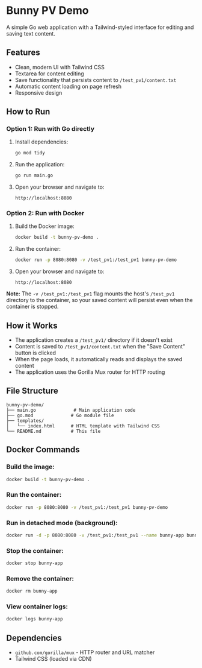 # Bunny PV Demo

A simple Go web application with a Tailwind-styled interface for editing and saving text content.

## Features

- Clean, modern UI with Tailwind CSS
- Textarea for content editing
- Save functionality that persists content to `/test_pv1/content.txt`
- Automatic content loading on page refresh
- Responsive design

## How to Run

### Option 1: Run with Go directly

1. Install dependencies:
   ```bash
   go mod tidy
   ```

2. Run the application:
   ```bash
   go run main.go
   ```

3. Open your browser and navigate to:
   ```
   http://localhost:8080
   ```

### Option 2: Run with Docker

1. Build the Docker image:
   ```bash
   docker build -t bunny-pv-demo .
   ```

2. Run the container:
   ```bash
   docker run -p 8080:8080 -v /test_pv1:/test_pv1 bunny-pv-demo
   ```

3. Open your browser and navigate to:
   ```
   http://localhost:8080
   ```

**Note:** The `-v /test_pv1:/test_pv1` flag mounts the host's `/test_pv1` directory to the container, so your saved content will persist even when the container is stopped.

## How it Works

- The application creates a `/test_pv1/` directory if it doesn't exist
- Content is saved to `/test_pv1/content.txt` when the "Save Content" button is clicked
- When the page loads, it automatically reads and displays the saved content
- The application uses the Gorilla Mux router for HTTP routing

## File Structure

```
bunny-pv-demo/
├── main.go              # Main application code
├── go.mod              # Go module file
├── templates/
│   └── index.html      # HTML template with Tailwind CSS
└── README.md           # This file
```

## Docker Commands

### Build the image:
```bash
docker build -t bunny-pv-demo .
```

### Run the container:
```bash
docker run -p 8080:8080 -v /test_pv1:/test_pv1 bunny-pv-demo
```

### Run in detached mode (background):
```bash
docker run -d -p 8080:8080 -v /test_pv1:/test_pv1 --name bunny-app bunny-pv-demo
```

### Stop the container:
```bash
docker stop bunny-app
```

### Remove the container:
```bash
docker rm bunny-app
```

### View container logs:
```bash
docker logs bunny-app
```

## Dependencies

- `github.com/gorilla/mux` - HTTP router and URL matcher
- Tailwind CSS (loaded via CDN)
